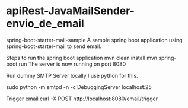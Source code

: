 # apiRest-JavaMailSender-envio_de_email
spring-boot-starter-mail-sample
A sample spring boot application using spring-boot-starter-mail to send email.

Steps to run the spring boot application
mvn clean install
mvn spring-boot:run
The server is now running on port 8080

Run dummy SMTP Server locally
I use python for this.

sudo python -m smtpd -n -c DebuggingServer localhost:25

Trigger email
curl -X POST http://localhost:8080/email/trigger
